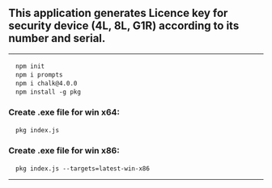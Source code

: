 ## This application generates Licence key for security device (**4L, 8L, G1R**) according to its number and serial. 
***
&emsp;`npm init`  
&emsp;`npm i prompts`  
&emsp;`npm i chalk@4.0.0`   
&emsp;`npm install -g pkg`
### Create .exe file for win x64:  
&emsp;`pkg index.js`  
### Create .exe file for win x86:  
&emsp;`pkg index.js --targets=latest-win-x86`
***